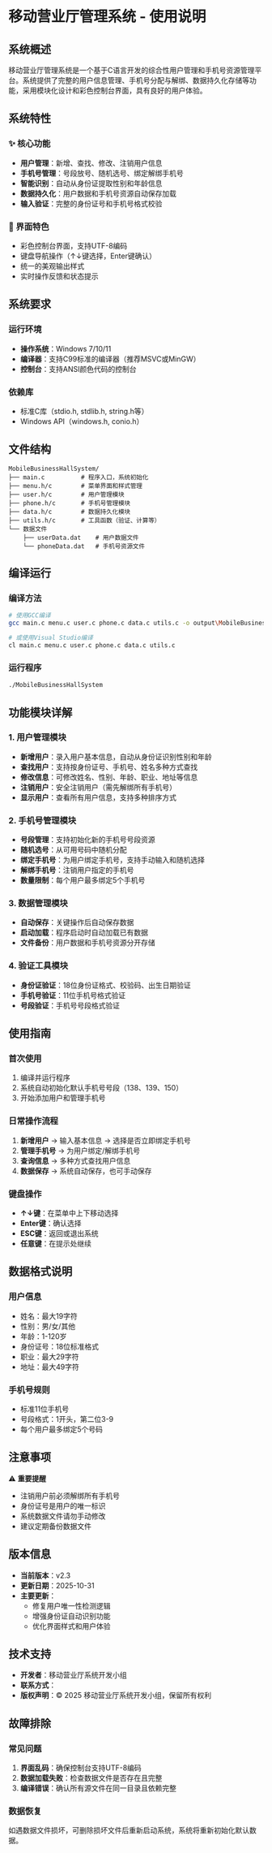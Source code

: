 # 移动营业厅管理系统 - 使用说明

## 系统概述

移动营业厅管理系统是一个基于C语言开发的综合性用户管理和手机号资源管理平台。系统提供了完整的用户信息管理、手机号分配与解绑、数据持久化存储等功能，采用模块化设计和彩色控制台界面，具有良好的用户体验。

## 系统特性

### ✨ 核心功能
- **用户管理**：新增、查找、修改、注销用户信息
- **手机号管理**：号段放号、随机选号、绑定解绑手机号
- **智能识别**：自动从身份证提取性别和年龄信息
- **数据持久化**：用户数据和手机号资源自动保存加载
- **输入验证**：完整的身份证号和手机号格式校验

### 🎨 界面特色
- 彩色控制台界面，支持UTF-8编码
- 键盘导航操作（↑↓键选择，Enter键确认）
- 统一的美观输出样式
- 实时操作反馈和状态提示

## 系统要求

### 运行环境
- **操作系统**：Windows 7/10/11
- **编译器**：支持C99标准的编译器（推荐MSVC或MinGW）
- **控制台**：支持ANSI颜色代码的控制台

### 依赖库
- 标准C库（stdio.h, stdlib.h, string.h等）
- Windows API（windows.h, conio.h）

## 文件结构

```
MobileBusinessHallSystem/
├── main.c          # 程序入口，系统初始化
├── menu.h/c        # 菜单界面和样式管理
├── user.h/c        # 用户管理模块
├── phone.h/c       # 手机号管理模块
├── data.h/c        # 数据持久化模块
├── utils.h/c       # 工具函数（验证、计算等）
└── 数据文件
    ├── userData.dat    # 用户数据文件
    └── phoneData.dat   # 手机号资源文件
```

## 编译运行

### 编译方法
```bash
# 使用GCC编译
gcc main.c menu.c user.c phone.c data.c utils.c -o output\MobileBusinessHallSystem

# 或使用Visual Studio编译
cl main.c menu.c user.c phone.c data.c utils.c
```

### 运行程序
```bash
./MobileBusinessHallSystem
```

## 功能模块详解

### 1. 用户管理模块
- **新增用户**：录入用户基本信息，自动从身份证识别性别和年龄
- **查找用户**：支持按身份证号、手机号、姓名多种方式查找
- **修改信息**：可修改姓名、性别、年龄、职业、地址等信息
- **注销用户**：安全注销用户（需先解绑所有手机号）
- **显示用户**：查看所有用户信息，支持多种排序方式

### 2. 手机号管理模块
- **号段管理**：支持初始化新的手机号号段资源
- **随机选号**：从可用号码中随机分配
- **绑定手机号**：为用户绑定手机号，支持手动输入和随机选择
- **解绑手机号**：注销用户指定的手机号
- **数量限制**：每个用户最多绑定5个手机号

### 3. 数据管理模块
- **自动保存**：关键操作后自动保存数据
- **启动加载**：程序启动时自动加载已有数据
- **文件备份**：用户数据和手机号资源分开存储

### 4. 验证工具模块
- **身份证验证**：18位身份证格式、校验码、出生日期验证
- **手机号验证**：11位手机号格式验证
- **号段验证**：手机号号段格式验证

## 使用指南

### 首次使用
1. 编译并运行程序
2. 系统自动初始化默认手机号号段（138、139、150）
3. 开始添加用户和管理手机号

### 日常操作流程
1. **新增用户** → 输入基本信息 → 选择是否立即绑定手机号
2. **管理手机号** → 为用户绑定/解绑手机号
3. **查询信息** → 多种方式查找用户信息
4. **数据保存** → 系统自动保存，也可手动保存

### 键盘操作
- **↑↓键**：在菜单中上下移动选择
- **Enter键**：确认选择
- **ESC键**：返回或退出系统
- **任意键**：在提示处继续

## 数据格式说明

### 用户信息
- 姓名：最大19字符
- 性别：男/女/其他
- 年龄：1-120岁
- 身份证号：18位标准格式
- 职业：最大29字符
- 地址：最大49字符

### 手机号规则
- 标准11位手机号
- 号段格式：1开头，第二位3-9
- 每个用户最多绑定5个号码

## 注意事项

⚠️ **重要提醒**
- 注销用户前必须解绑所有手机号
- 身份证号是用户的唯一标识
- 系统数据文件请勿手动修改
- 建议定期备份数据文件

## 版本信息

- **当前版本**：v2.3
- **更新日期**：2025-10-31
- **主要更新**：
  - 修复用户唯一性检测逻辑
  - 增强身份证自动识别功能
  - 优化界面样式和用户体验

## 技术支持

- **开发者**：移动营业厅系统开发小组
- **联系方式**：
- **版权声明**：© 2025 移动营业厅系统开发小组，保留所有权利

## 故障排除

### 常见问题

1. **界面乱码**：确保控制台支持UTF-8编码
2. **数据加载失败**：检查数据文件是否存在且完整
3. **编译错误**：确认所有源文件在同一目录且依赖完整

### 数据恢复
如遇数据文件损坏，可删除损坏文件后重新启动系统，系统将重新初始化默认数据。
